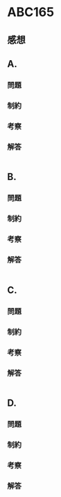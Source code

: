 # ABC165


## 感想



## A. 

### 問題

### 制約

### 考察

### 解答

```python

```

## B. 

### 問題

### 制約

### 考察

### 解答

```python

```

## C. 

### 問題

### 制約

### 考察

### 解答

```python

```

## D. 

### 問題

### 制約

### 考察

### 解答

```python

```